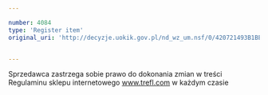 ```yaml
---

number: 4084
type: 'Register item'
original_uri: 'http://decyzje.uokik.gov.pl/nd_wz_um.nsf/0/420721493B1BE348C1257ACD003A4FCC?OpenDocument'


---
```


Sprzedawca zastrzega sobie prawo do dokonania zmian w treści Regulaminu sklepu internetowego www.trefl.com w każdym czasie

